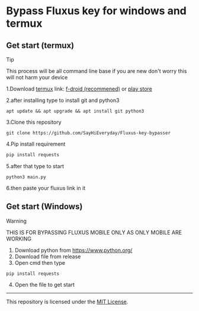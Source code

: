 # Bypass Fluxus key for windows and termux

## Get start (termux)

> [!tip]
> This process will be all command line base if you are new don't worry this will not harm your device

1.Download [termux](https://termux.dev/en/) 
link: [f-droid (recommened)](https://f-droid.org/repo/com.termux_118.apk) or [play store](https://play.google.com/store/apps/details?id=com.termux&hl=en&gl=US&pli=1)

2.after installing type to install git and python3
```
apt update && apt upgrade && apt install git python3
```
3.Clone this repository
```
git clone https://github.com/SayHiEveryday/Fluxus-key-bypasser
```
4.Pip install requirement
```bash
pip install requests
```
5.after that type to start
```
python3 main.py
```
6.then paste your fluxus link in it

## Get start (Windows)

> [!WARNING]
> THIS IS FOR BYPASSING FLUXUS MOBILE ONLY AS ONLY MOBILE ARE WORKING

1. Download python from https://www.python.org/
2. Download file from release
3. Open cmd then type
```
pip install requests
```
4. Open the file to get start
------------------------------------------------
This repository is licensed under the [MIT License](https://mit-license.org/).
